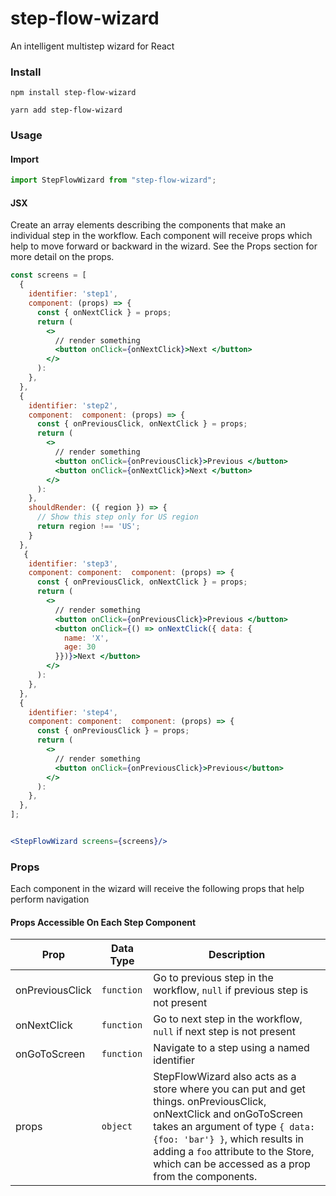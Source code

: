 # step-flow-wizard

An intelligent multistep wizard for React

### Install


```
npm install step-flow-wizard

yarn add step-flow-wizard
```

### Usage

#### Import

```js
import StepFlowWizard from "step-flow-wizard";
```

#### JSX

Create an array elements describing the components that make an individual step in the workflow.
Each component will receive props which help to move forward or backward in the wizard.
See the Props section for more detail on the props.

```jsx
const screens = [
  {
    identifier: 'step1',
    component: (props) => {
      const { onNextClick } = props;
      return (
        <>
          // render something
          <button onClick={onNextClick}>Next </button>
        </>
      ):
    },
  },
  {
    identifier: 'step2',
    component:  component: (props) => {
      const { onPreviousClick, onNextClick } = props;
      return (
        <>
          // render something
          <button onClick={onPreviousClick}>Previous </button>
          <button onClick={onNextClick}>Next </button>
        </>
      ):
    },
    shouldRender: ({ region }) => {
      // Show this step only for US region
      return region !== 'US';
    }
  },
   {
    identifier: 'step3',
    component: component:  component: (props) => {
      const { onPreviousClick, onNextClick } = props;
      return (
        <>
          // render something
          <button onClick={onPreviousClick}>Previous </button>
          <button onClick={() => onNextClick({ data: {
            name: 'X',
            age: 30
          }})}>Next </button>
        </>
      ):
    },
  },
  {
    identifier: 'step4',
    component: component:  component: (props) => {
      const { onPreviousClick } = props;
      return (
        <>
          // render something
          <button onClick={onPreviousClick}>Previous</button>
        </>
      ):
    },
  },
];


<StepFlowWizard screens={screens}/>

```

### Props

Each component in the wizard will receive the following props that help perform navigation

#### Props Accessible On Each Step Component

| Prop          | Data Type  | Description                                                                              |
| ------------- | ---------- | ---------------------------------------------------------------------------------------- |
| onPreviousClick       | `function`   | Go to previous step in the workflow, `null` if previous step is not present |
| onNextClick   | `function`  | Go to next step in the workflow, `null` if next step is not present |
| onGoToScreen      | `function` | Navigate to a step using a named identifier |
| props      | `object` | StepFlowWizard also acts as a store where you can put and get things. onPreviousClick, onNextClick and onGoToScreen takes an argument of type `{ data: {foo: 'bar'} }`, which results in adding a `foo` attribute to the Store, which can be accessed as a prop from the components.   |
